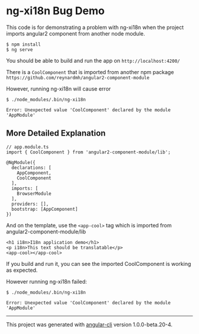# ng-xi18n Bug Demo

This code is for demonstrating a problem with ng-xi18n when the project imports angular2 component from another node module. 

```
$ npm install
$ ng serve
```

You should be able to build and run the app on `http://localhost:4200/`

There is a `CoolComponent` that is imported from another npm package `https://github.com/reynardmh/angular2-component-module`

However, running ng-xi18n will cause error

```
$ ./node_modules/.bin/ng-xi18n

Error: Unexpected value 'CoolComponent' declared by the module 'AppModule'
```

## More Detailed Explanation

```
// app.module.ts
import { CoolComponent } from 'angular2-component-module/lib';

@NgModule({
  declarations: [
    AppComponent,
    CoolComponent
  ],
  imports: [
    BrowserModule  
  ],
  providers: [],
  bootstrap: [AppComponent]
})
```

And on the template, use the `<app-cool>` tag which is imported from angular2-component-module/lib

```
<h1 i18n>I18n application demo</h1>
<p i18n>This text should be translatable</p>
<app-cool></app-cool>
```

If you build and run it, you can see the imported CoolComponent is working as expected. 

However running ng-xi18n failed: 

```
$ ./node_modules/.bin/ng-xi18n

Error: Unexpected value 'CoolComponent' declared by the module 'AppModule'
```

---
This project was generated with [angular-cli](https://github.com/angular/angular-cli) version 1.0.0-beta.20-4.
